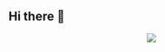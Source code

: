 ## Hi there 👋
<!--
Khan Academy
Curso em Vídeo
Estudonauta
CS50
42 São Paulo
Open Source Society University

---

The Odin Project
curso.dev
Origamid
Rocketsesat
Developer Roadmaps
Mathematics Roadmap
MDN Web Docs
W3Schools
GeeksforGeeks
freeCodeCamp
Frontend Masters

---

Gustavo Guanabara
Fabio Akita
Filipe Deschamps
Diolinux
ThePrimeagen
-->
<!--
**martins-yuu/martins-yuu** is a ✨ _special_ ✨ repository because its `README.md` (this file) appears on your GitHub profile.

Here are some ideas to get you started:

- 🔭 I’m currently working on ...
- 🌱 I’m currently learning ...
- 👯 I’m looking to collaborate on ...
- 🤔 I’m looking for help with ...
- 💬 Ask me about ...
- 📫 How to reach me: ...
- 😄 Pronouns: ...
- ⚡ Fun fact: ...
-->
<p align="center">
  <a href="https://skillicons.dev">
    <img src="https://skillicons.dev/icons?perline=15&i=js,ts,html,css,tailwind,htmx,svelte,solidjs,astro,lit,vue,nuxtjs,react,nextjs,angular,tauri,flutter,rails,django,dotnet,adonis,nestjs,elysia,postgres,sqlite,redis,docker,git,bash,c,cpp,cs,ruby,dart,lua,elixir,crystal,kotlin,clojure,go,zig,rust,swift,python,nodejs,deno,bun,aws,azure,gcp,firebase,heroku,figma,ps,ai,pr,ae,blender,arch,vim" />
  </a>
</p>
